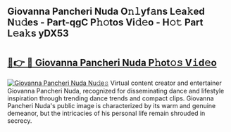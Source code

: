 ## Giovanna Pancheri Nuda O𝚗𝚕yf𝚊ns L𝚎a𝚔ed N𝚞𝚍es - Part-qgC P𝚑𝚘tos Vi𝚍𝚎o - H𝚘𝚝 Part L𝚎a𝚔s yDX53

# <h2><a href="http://kf2t4s3.oniu.top/?m=Giovanna+Pancheri+Nuda">🔗👉 🔴 Giovanna Pancheri Nuda P𝚑ot𝚘𝚜 V𝚒d𝚎o</a></h2>

[![Giovanna Pancheri Nuda Nu𝚍e𝚜](https://i.imgur.com/0qMVB7G.gif)](http://kf2t4s3.oniu.top/?m=Giovanna+Pancheri+Nuda)
Virtual content creator and entertainer Giovanna Pancheri Nuda, recognized for disseminating dance and lifestyle inspiration through trending dance trends and compact clips. Giovanna Pancheri Nuda's public image is characterized by its warm and genuine demeanor, but the intricacies of his personal life remain shrouded in secrecy.  
